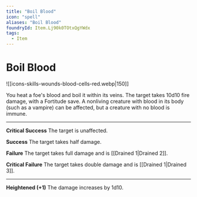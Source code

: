```yaml
---
title: "Boil Blood"
icon: "spell"
aliases: "Boil Blood"
foundryId: Item.Lj90k0TOtxQgYWdx
tags:
  - Item
---
```


# Boil Blood
![[icons-skills-wounds-blood-cells-red.webp|150]]

You heat a foe's blood and boil it within its veins. The target takes 10d10 fire damage, with a Fortitude save. A nonliving creature with blood in its body (such as a vampire) can be affected, but a creature with no blood is immune.

* * *

**Critical Success** The target is unaffected.

**Success** The target takes half damage.

**Failure** The target takes full damage and is [[Drained 1|Drained 2]].

**Critical Failure** The target takes double damage and is [[Drained 1|Drained 3]].

* * *

**Heightened (+1)** The damage increases by 1d10.
